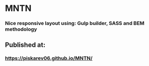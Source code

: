 #  MNTN

### Nice responsive layout using: Gulp builder, SASS and BEM methodology

## Published at:
### https://piskarev06.github.io/MNTN/
